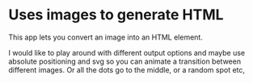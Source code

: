# Uses images to generate HTML

This app lets you convert an image into an HTML element.

I would like to play around with different output options and maybe use absolute positioning and svg so you can animate a transition between different images. Or all the dots go to the middle, or a random spot etc,